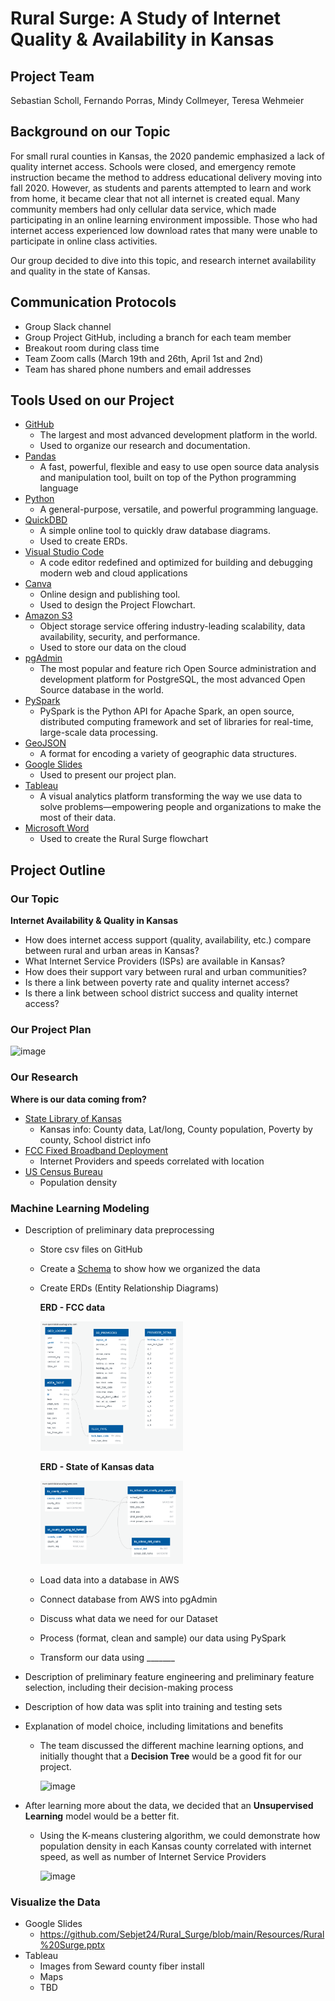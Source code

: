 # Rural Surge: A Study of Internet Quality & Availability in Kansas

## Project Team
Sebastian Scholl, Fernando Porras, Mindy Collmeyer, Teresa Wehmeier
  

## Background on our Topic
For small rural counties in Kansas, the 2020 pandemic emphasized a lack of quality internet access. Schools were closed, and emergency remote instruction became the method to address educational delivery moving into fall 2020. However, as students and parents attempted to learn and work from home, it became clear that not all internet is created equal. Many community members had only cellular data service, which made participating in an online learning environment impossible. Those who had internet access experienced low download rates that many were unable to participate in online class activities.

Our group decided to dive into this topic, and research internet availability and quality in the state of Kansas.
  

## Communication Protocols
- Group Slack channel
- Group Project GitHub, including a branch for each team member
- Breakout room during class time
- Team Zoom calls (March 19th and 26th, April 1st and 2nd)
- Team has shared phone numbers and email addresses


## Tools Used on our Project
- [GitHub](https://github.com/)
    * The largest and most advanced development platform in the world.
    * Used to organize our research and documentation.
- [Pandas](https://pandas.pydata.org/)
    * A fast, powerful, flexible and easy to use open source data analysis and manipulation tool, built on top of the Python programming language
- [Python](https://www.python.org/)
    * A general-purpose, versatile, and powerful programming language.
- [QuickDBD](https://www.quickdatabasediagrams.com/)
    * A simple online tool to quickly draw database diagrams.
    * Used to create ERDs.
- [Visual Studio Code](https://code.visualstudio.com/)
   * A code editor redefined and optimized for building and debugging modern web and cloud applications
- [Canva](https://www.canva.com/)
    * Online design and publishing tool.
    * Used to design the Project Flowchart.
- [Amazon S3](https://aws.amazon.com/s3/)
    * Object storage service offering industry-leading scalability, data availability, security, and performance.
    * Used to store our data on the cloud
- [pgAdmin](https://www.pgadmin.org/)
    * The most popular and feature rich Open Source administration and development platform for PostgreSQL, the most advanced Open Source database in the world.
- [PySpark](https://spark.apache.org/docs/latest/api/python/)
    * PySpark is the Python API for Apache Spark, an open source, distributed computing framework and set of libraries for real-time, large-scale data processing.
- [GeoJSON](https://geojson.org/)
    * A format for encoding a variety of geographic data structures.
- [Google Slides](https://www.google.com/slides/about/)
    * Used to present our project plan.
- [Tableau](https://www.tableau.com/)
    * A visual analytics platform transforming the way we use data to solve problems—empowering people and organizations to make the most of their data.
- [Microsoft Word](https://www.microsoft.com/en-us/microsoft-365/word)
    * Used to create the Rural Surge flowchart


## Project Outline

### Our Topic

**Internet Availability & Quality in Kansas**
   - How does internet access support (quality, availability, etc.) compare between rural and urban areas in Kansas?
   - What Internet Service Providers (ISPs) are available in Kansas? 
   - How does their support vary between rural and urban communities?
   - Is there a link between poverty rate and quality internet access?
   - Is there a link between school district success and quality internet access?


### Our Project Plan
![image](https://user-images.githubusercontent.com/93055450/160928328-355686b7-e6c8-454a-9ec7-58fc1ff0a26e.png)

   
### Our Research

**Where is our data coming from?**
   - [State Library of Kansas](https://kslib.info/423/State-Data-Center)
     * Kansas info: County data, Lat/long, County population, Poverty by county, School district info
   - [FCC Fixed Broadband Deployment](https://broadbandmap.fcc.gov/#/data-download)
     * Internet Providers and speeds correlated with location
   - [US Census Bureau](https://www.census.gov/programs-surveys/geography/guidance/geo-areas/urban-rural/2010-urban-rural.html)
     * Population density



### Machine Learning Modeling

- Description of preliminary data preprocessing

   * Store csv files on GitHub
   * Create a [Schema](https://github.com/Sebjet24/Rural_Surge/blob/Mindy/Resources/schema.sql) to show how we organized the data
   * Create ERDs (Entity Relationship Diagrams)
    
     **ERD - FCC data**
   
      <img src="Images/ERD_FCC_tables.png" width="50%" height="30%">
     
     **ERD - State of Kansas data**
     
      <img src="Images/ERD-Kansas_Tables.png" width="50%" height="30%">
   
   * Load data into a database in AWS
   * Connect database from AWS into pgAdmin
   * Discuss what data we need for our Dataset
   * Process (format, clean and sample) our data using PySpark
   * Transform our data using _______

- Description of preliminary feature engineering and preliminary feature selection, including their decision-making process

- Description of how data was split into training and testing sets

- Explanation of model choice, including limitations and benefits
  
  * The team discussed the different machine learning options, and initially thought that a **Decision Tree** would be a good fit for our project.
      
     ![image](https://user-images.githubusercontent.com/93055450/160937924-93787c01-78f7-4f5c-907b-792a370c80b5.png)
     
- After learning more about the data, we decided that an **Unsupervised Learning** model would be a better fit. 

  * Using the K-means clustering algorithm, we could demonstrate how population density in each Kansas county correlated with internet speed, as well as number of Internet Service Providers
  
     ![image](https://user-images.githubusercontent.com/93055450/161391844-aba47a4e-2b92-4b5a-b7ef-41ea67fba502.png)






### Visualize the Data
   - Google Slides
     * https://github.com/Sebjet24/Rural_Surge/blob/main/Resources/Rural%20Surge.pptx
   - Tableau
     * Images from Seward county fiber install
     * Maps
     * TBD
